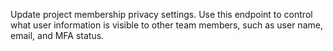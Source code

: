 Update project membership privacy settings. Use this endpoint to control what user information is visible to other team members, such as user name, email, and MFA status. 